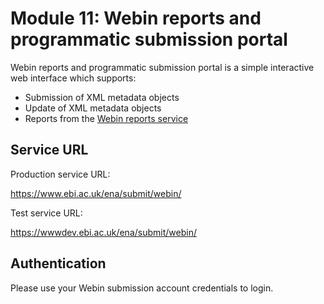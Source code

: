 # Module 11: Webin reports and programmatic submission portal

Webin reports and programmatic submission portal is a simple interactive web interface which supports:

* Submission of XML metadata objects
* Update of XML metadata objects
* Reports from the [Webin reports service](prog_10.md)

## Service URL

Production service URL:

<https://www.ebi.ac.uk/ena/submit/webin/>

Test service URL:

<https://wwwdev.ebi.ac.uk/ena/submit/webin/>

## Authentication

Please use your Webin submission account credentials to login.

